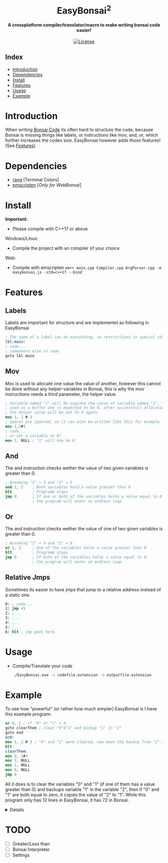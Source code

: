 <div align="center">
  <p>
    <h1>
      <br />
      EasyBonsai<sup>2</sup>
    </h1>
    <h4>A crossplatform compiler/translator/macro to make writing bonsai code easier!</h4>
  </p>
  <p>
    <a href="https://github.com/Git-Curve/EasyBonsai2/blob/master/LICENSE">
      <img src="https://img.shields.io/github/license/Git-Curve/EasyBonsai2.svg?style=flat-square" alt="License" />
    </a>
  </p>
</div>

## Index
- [Introduction](#introduction)
- [Dependencies](#dependencies)
- [Install](#install)
- [Features](#features)
- [Usage](#usage)
- [Example](#example)

# Introduction
When writing [Bonsai Code](https://bonsai.pinyto.de/assembler/) its often hard to structure the code, because Bonsai is missing things like labels, or instructions like mov, and, or, which further increases the codes size. EasyBonsai however adds those features! (See [Features](#features))
# Dependencies
- [rang](https://github.com/agauniyal/rang) [Terminal Colors]
- [emscripten](https://emscripten.org/) [*Only for WebBonsai*] 
# Install
<b>Important: </b>
- Please compile with C++17 or above

Windows/Linux:
- Compile the project with an compiler of your choice

Web:
- Compile with emscripten
  ```em++ main.cpp Compiler.cpp ArgParser.cpp -o easybonsai.js -std=c++17 --bind```

# Features
## Labels
Labels are important for structure and are implementet as following in EasyBonsai
```nasm
; The name of a label can be everything, no restrictions to special characters or similar.
lbl.main:
; code...
; somewhere else in code
goto lbl.main
```
## Mov
Mov is used to allocate one value the value of another, however this cannot be done without any helper-variables in Bonsai, this is why the mov instructions needs a third parameter,  the helper value.
```nasm
; Variable named "1" will be asgined the value of variable named "2", "3" will be
; used as a buffer and is expected to be 0, after successfull allocation 
; the helper value will be set to 0 again.
mov 1, 2 # 3
; spaces are ignored, so it can also be written like this for example
mov 1,2#3
; code...
; or set a variable to 0!
mov 1, NULL ; "1" will now be 0
```
## And
The and instruction checks wether the value of two given variables is greater than 0.
```nasm
; Assuming "1" = 3 and "2" = 5
and 1, 2 	; Both variables hold a value greater than 0
hlt 		; Programm stops
jmp 0 		; If one or both of the variables holds a value equal to 0
			; the program will enter an endless loop
```
## Or
The and instruction checks wether the value of one of two given variables is greater than 0.
```nasm
; Assuming "1" = 3 and "2" = 0
or 1, 2 	; One of the variables holds a value greater than 0
hlt 		; Programm stops
jmp 0 		; If both of the variables holds a value equal to 0
			; the program will enter an endless loop
```
## Relative Jmps
Sometimes its easier to have jmps that jump to a relative address instead of a static one.
```nasm
0: ; code...
1: jmp +5
2: ;...
3: ;...
4: ;...
5: ;...
6: hlt ; jmp goes here.
```

# Usage

- Compile/Translate your code
  ```sh
  ./EasyBonsai.exe -i codefile.extension -o outputfile.extension
  ```

# Example
To see how "powerful" (or rather how much simpler) EasyBonsai is I have this example program:
```nasm
or 0, 1 ; if "0" or "1" > 0
goto clearThem ; clear "0"&"1" and backup "1" in "2"
goto end
end:
mov 1, 2 # 3 ; "0" and "1" were cleared, now move the backup from "2" into "1"
hlt
clearThem:
mov 2, 1#3
mov 3, NULL
mov 1, NULL
mov 0, NULL
jmp 0
```
All it does is to clear the variables "0" and "1" (if one of them has a value greater than 0) and backups variable "1" in the variable "2", then if "0" and "1" are both equal to zero, it copies the value of "2" to "1".
While this program only has 12 lines in EasyBonsai, it has 72 in Bonsai.
<details closed>
```nasm
jmp 12
jmp 7
jmp 4
jmp 4
jmp 18
hlt
jmp 7
jmp 33
jmp 48
jmp 53
jmp 58
jmp 0
tst 0
jmp 1
jmp 15
tst 1
jmp 1
jmp 2
tst 2
jmp 21
jmp 25
inc 3
inc 1
dec 2
jmp 18
tst 3
jmp 28
jmp 31
dec 3
inc 2
jmp 25
jmp 63
jmp 5
tst 1
jmp 36
jmp 40
inc 3
inc 2
dec 1
jmp 33
tst 3
jmp 43
jmp 46
dec 3
inc 1
jmp 40
jmp 68
jmp 8
tst 3
jmp 51
jmp 9
dec 3
jmp 48
tst 1
jmp 56
jmp 10
dec 1
jmp 53
tst 0
jmp 61
jmp 11
dec 0
jmp 58
tst 3
jmp 66
jmp 32
dec 3
jmp 63
tst 3
jmp 71
jmp 47
dec 3
jmp 68
```
</details>


# TODO
- [ ] Greater/Less than
- [ ] Bonsai Interpreter
- [ ] Settings